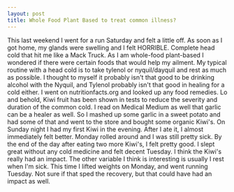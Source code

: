 ```yaml
---
layout: post
title: Whole Food Plant Based to treat common illness?
---
```

This last weekend I went for a run Saturday and felt a little off.  As soon as I got home, my glands were swelling and I felt HORRIBLE. Complete
head cold that hit me like a Mack Truck.  As I am whole-food plant-based I wondered if there were certain foods that would help my ailment.  My typical routine
with a head cold is to take tylenol or nyquil/dayquil and rest as much as possible.  I thought to myself it probably isn't that good to be drinking alcohol with the 
Nyquil, and Tylenol probably isn't that good in healing for a cold either.  I went on nutritionfacts.org and looked up any food remedies.  Lo and behold, Kiwi fruit has 
been shown in tests to reduce the severity and duration of the common cold.  I read on Medical Medium as well that garlic can be a healer as well.
So I mashed up some garlic in a sweet potato and had some of that and went to the store and bought some organic Kiwi's.  On Sunday night I had my first Kiwi in the evening.
After I ate it, I almost immediately felt better.  Monday rolled around and I was still pretty sick.  By the end of the day after eating two more Kiwi's, I felt pretty good.
I slept great without any cold medicine and felt decent Tuesday.  I think the Kiwi's really had an impact.  The other variable I think is interesting is usually I rest when I'm sick.
This time I lifted weights on Monday, and went running Tuesday.  Not sure if that sped the recovery, but that could have had an impact as well.  
